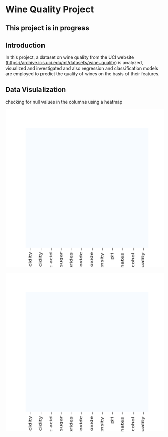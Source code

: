 # Wine Quality Project
 
## This project is in progress
 
 
## Introduction

In this project, a dataset on wine quality from the UCI website (https://archive.ics.uci.edu/ml/datasets/wine+quality) is analyzed, visualized and investigated and also regression and classification models are employed to predict the quality of wines on the basis of their features.

## Data Visulalization

checking for null values in the columns using a heatmap

<p align="center">
<img src="https://github.com/kavehamini/Wine-Quality-Project/blob/master/figure_1.png" width="500" height="500">
</p>

<p align="center">
<img src="https://github.com/kavehamini/Wine-Quality-Project/blob/master/figure_2.png" width="500" height="500">
</p>